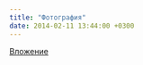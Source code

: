 ```yaml
---
title: "Фотография"
date: 2014-02-11 13:44:00 +0300
---
```



[Вложение](https://vk.com/photo41076938_322107380)
